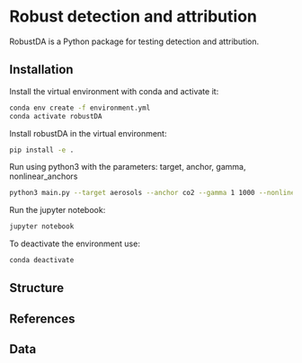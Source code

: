 # Robust detection and attribution

RobustDA is a Python package for testing detection and attribution.

## Installation

Install the virtual environment with conda and activate it:

```bash
conda env create -f environment.yml
conda activate robustDA
```

Install robustDA in the virtual environment:

```bash
pip install -e .
```

Run using python3 with the parameters: target, anchor, gamma, nonlinear_anchors

```bash
python3 main.py --target aerosols --anchor co2 --gamma 1 1000 --nonlinear_anchors square abs
```

Run the jupyter notebook:

```bash
jupyter notebook
```

To deactivate the environment use:
```bash
conda deactivate
```


## Structure

## References

## Data